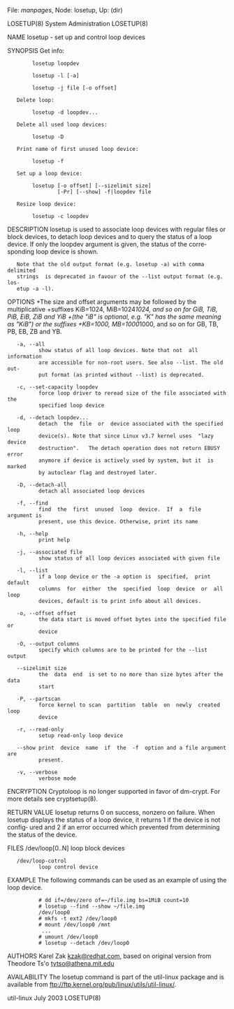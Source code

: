 File: *manpages*,  Node: losetup,  Up: (dir)

LOSETUP(8)                   System Administration                  LOSETUP(8)



NAME
       losetup - set up and control loop devices

SYNOPSIS
       Get info:

            losetup loopdev

            losetup -l [-a]

            losetup -j file [-o offset]

       Delete loop:

            losetup -d loopdev...

       Delete all used loop devices:

            losetup -D

       Print name of first unused loop device:

            losetup -f

       Set up a loop device:

            losetup [-o offset] [--sizelimit size]
                    [-Pr] [--show] -f|loopdev file

       Resize loop device:

            losetup -c loopdev

DESCRIPTION
       losetup  is  used to associate loop devices with regular files or block
       devices, to detach loop devices and to  query  the  status  of  a  loop
       device. If only the loopdev argument is given, the status of the corre‐
       sponding loop device is shown.

       Note that the old output format (e.g. losetup -a) with comma  delimited
       strings  is deprecated in favour of the --list output format (e.g. los‐
       etup -a -l).

OPTIONS
       +The size and offset arguments may be followed  by  the  multiplicative
       +suffixes  KiB=1024,  MiB=1024*1024,  and so on for GiB, TiB, PiB, EiB,
       ZiB and YiB +(the "iB" is optional, e.g. "K" has the  same  meaning  as
       "KiB")  or  the  suffixes +KB=1000, MB=1000*1000, and so on for GB, TB,
       PB, EB, ZB and YB.


       -a, --all
              show status of all loop devices. Note that not  all  information
              are accessible for non-root users. See also --list. The old out‐
              put format (as printed without --list) is deprecated.

       -c, --set-capacity loopdev
              force loop driver to reread size of the file associated with the
              specified loop device

       -d, --detach loopdev...
              detach  the  file  or  device associated with the specified loop
              device(s). Note that since Linux v3.7 kernel uses  "lazy  device
              destruction".   The detach operation does not return EBUSY error
              anymore if device is actively used by system, but it  is  marked
              by autoclear flag and destroyed later.

       -D, --detach-all
              detach all associated loop devices

       -f, --find
              find  the  first  unused  loop  device.  If  a  file argument is
              present, use this device. Otherwise, print its name

       -h, --help
              print help

       -j, --associated file
              show status of all loop devices associated with given file

       -l, --list
              if a loop device or the -a option is  specified,  print  default
              columns  for  either  the  specified  loop  device  or  all loop
              devices, default is to print info about all devices.

       -o, --offset offset
              the data start is moved offset bytes into the specified file  or
              device

       -O, --output columns
              specify which columns are to be printed for the --list output

       --sizelimit size
              the  data  end  is set to no more than size bytes after the data
              start

       -P, --partscan
              force kernel to scan  partition  table  on  newly  created  loop
              device

       -r, --read-only
              setup read-only loop device

       --show print  device  name  if  the  -f  option and a file argument are
              present.

       -v, --verbose
              verbose mode


ENCRYPTION
       Cryptoloop is no longer  supported  in  favor  of  dm-crypt.  For  more
       details see cryptsetup(8).


RETURN VALUE
       losetup returns 0 on success, nonzero on failure. When losetup displays
       the status of a loop device, it returns 1 if the device is not  config‐
       ured  and  2  if an error occurred which prevented from determining the
       status of the device.


FILES
       /dev/loop[0..N]
              loop block devices

       /dev/loop-cotrol
              loop control device


EXAMPLE
       The following commands can be used as an  example  of  using  the  loop
       device.

              # dd if=/dev/zero of=~/file.img bs=1MiB count=10
              # losetup --find --show ~/file.img
              /dev/loop0
              # mkfs -t ext2 /dev/loop0
              # mount /dev/loop0 /mnt
               ...
              # umount /dev/loop0
              # losetup --detach /dev/loop0

AUTHORS
       Karel  Zak  <kzak@redhat.com>,  based on original version from Theodore
       Ts'o <tytso@athena.mit.edu>

AVAILABILITY
       The losetup command is part of the util-linux package and is  available
       from ftp://ftp.kernel.org/pub/linux/utils/util-linux/.



util-linux                         July 2003                        LOSETUP(8)
